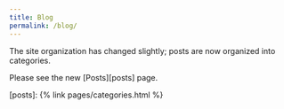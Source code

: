 ```yaml
---
title: Blog
permalink: /blog/
---
```

The site organization has changed slightly; posts are now organized into
categories.

Please see the new [Posts][posts] page.

[posts]: {% link pages/categories.html %}
